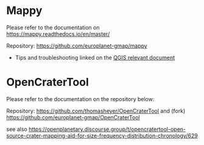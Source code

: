 # Mappy

Please refer to the documentation on https://mappy.readthedocs.io/en/master/ 

Repository: https://github.com/europlanet-gmap/mappy

* Tips and troubleshooting linked on the [QGIS relevant document](https://github.com/europlanet-gmap/winter-school-2023/blob/main/qgis/qgis-troubleshooting.md)

# OpenCraterTool

Please refer to the documentation on the repository below:

Repository: https://github.com/thomasheyer/OpenCraterTool and (fork) https://github.com/europlanet-gmap/OpenCraterTool

see also https://openplanetary.discourse.group/t/opencratertool-open-source-crater-mapping-aid-for-size-frequency-distribution-chronology/629
